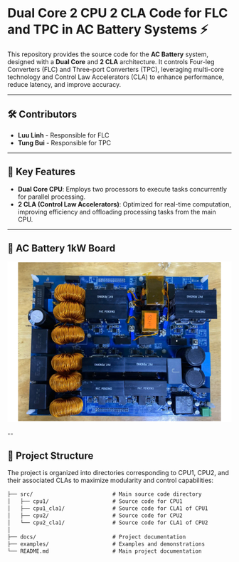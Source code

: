 # Dual Core 2 CPU 2 CLA Code for FLC and TPC in AC Battery Systems ⚡️

This repository provides the source code for the **AC Battery** system, designed with a **Dual Core** and **2 CLA** architecture. It controls Four-leg Converters (FLC) and Three-port Converters (TPC), leveraging multi-core technology and Control Law Accelerators (CLA) to enhance performance, reduce latency, and improve accuracy.

---

## 🛠️ Contributors

- **Luu Linh** - Responsible for FLC
- **Tung Bui** - Responsible for TPC

---

## 🚀 Key Features

- **Dual Core CPU**: Employs two processors to execute tasks concurrently for parallel processing.
- **2 CLA (Control Law Accelerators)**: Optimized for real-time computation, improving efficiency and offloading processing tasks from the main CPU.

---

## 📂 AC Battery 1kW Board
![AC Battery 1kW Board](https://github.com/linhlttautomation/ACBatteryDualCore/blob/master/AC%20Battery%201kW%20Board.png)

--

## 📂 Project Structure

The project is organized into directories corresponding to CPU1, CPU2, and their associated CLAs to maximize modularity and control capabilities:

```plaintext
├── src/                         # Main source code directory
│   ├── cpu1/                    # Source code for CPU1
│   ├── cpu1_cla1/               # Source code for CLA1 of CPU1
│   ├── cpu2/                    # Source code for CPU2
│   └── cpu2_cla1/               # Source code for CLA1 of CPU2
│
├── docs/                        # Project documentation
├── examples/                    # Examples and demonstrations
└── README.md                    # Main project documentation
